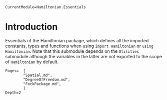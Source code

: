 ```@meta
CurrentModule=Hamiltonian.Essentials
```

# Introduction

Essentials of the Hamiltonian package, which defines all the imported constants, types and functions when using `import Hamiltonian` or `using Hamiltonian`. Note that this submodule depends on the `Utilities` submodule although the variables in the latter are not exported to the scope of `Hamiltonian` by default.

```@contents
Pages=  [
        "Spatial.md",
        "DegreeOfFreedom.md",
        "FockPackage.md",
        ]
Depth=2
```
